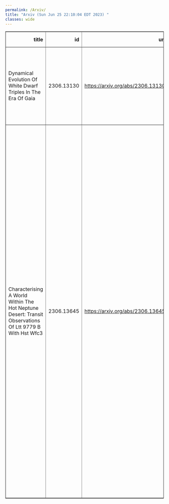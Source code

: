 ```yaml
---
permalink: /Arxiv/
title: "Arxiv (Sun Jun 25 22:10:04 EDT 2023) "
classes: wide
---
```

<table border="1" class="dataframe">
  <thead>
    <tr style="text-align: right;">
      <th>title</th>
      <th>id</th>
      <th>url</th>
      <th>authors</th>
      <th>Local Authors</th>
    </tr>
  </thead>
  <tbody>
    <tr>
      <td>Dynamical Evolution Of White Dwarf Triples In The Era Of Gaia</td>
      <td>2306.13130</td>
      <td><a href="https://arxiv.org/abs/2306.13130" target="_blank">https://arxiv.org/abs/2306.13130</a></td>
      <td>Cheyanne Shariat, Smadar Naoz, Bradley M. S. Hansen, Isabel Angelo, Erez Michaely, Alexander P. Stephan</td>
      <td>Alexander Stephan</td>
    </tr>
    <tr>
      <td>Characterising A World Within The Hot Neptune Desert: Transit   Observations Of Ltt 9779 B With Hst Wfc3</td>
      <td>2306.13645</td>
      <td><a href="https://arxiv.org/abs/2306.13645" target="_blank">https://arxiv.org/abs/2306.13645</a></td>
      <td>Billy Edwards, Quentin Changeat, Angelos Tsiaras, Andrew Allan, Patrick Behr, Simone R. Hagey, Michael D. Himes, Sushuang Ma, Keivan G. Stassun, Luis Thomas, Alexandra Thompson, Aaron Boley, Luke Booth, Jeroen Bouwman, Kevin France, Nataliea Lowson, Annabella Meech, Caprice L. Phillips, Aline A. Vidotto, Kai Hou Yip, Michelle Bieger, Amelie Gressier, Estelle Janin, Ing-Guey Jiang, Pietro Leonardi, Subhajit Sarkar, Nour Skaf, Jake Taylor, Ming Yang, Derek Ward-Thompson</td>
      <td>Caprice Phillips</td>
    </tr>
  </tbody>
</table>